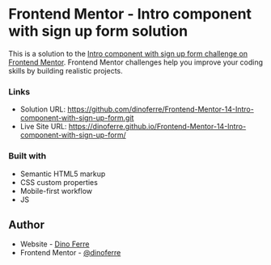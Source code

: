 # Frontend Mentor - Intro component with sign up form solution
This is a solution to the [Intro component with sign up form challenge on Frontend Mentor](https://www.frontendmentor.io/challenges/intro-component-with-signup-form-5cf91bd49edda32581d28fd1). Frontend Mentor challenges help you improve your coding skills by building realistic projects. 

### Links
- Solution URL: https://github.com/dinoferre/Frontend-Mentor-14-Intro-component-with-sign-up-form.git
- Live Site URL: https://dinoferre.github.io/Frontend-Mentor-14-Intro-component-with-sign-up-form/

### Built with
- Semantic HTML5 markup
- CSS custom properties
- Mobile-first workflow
- JS

## Author
- Website - [Dino Ferre](https://github.com/dinoferre)
- Frontend Mentor - [@dinoferre](https://www.frontendmentor.io/profile/dinoferre)
